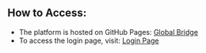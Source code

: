 ## How to Access:
- The platform is hosted on GitHub Pages: [Global Bridge](https://GlobalBridge35.github.io/globalbridge/)
- To access the login page, visit: [Login Page](https://GlobalBridge35.github.io/globalbridge/login.html)
